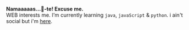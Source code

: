 **Namaaaaas...🤧-te! Excuse me.**  
WEB interests me. I’m currently learning `java`, `javaScript` & `python`.
i ain't social but i'm [here](https://acfroin.github.io/).
